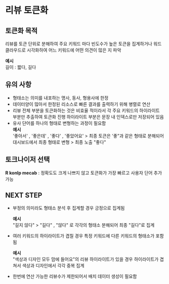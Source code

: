 # 리뷰 토큰화

## 토큰화 목적
리뷰를 토큰 단위로 분해하여 주요 키워드 마다 빈도수가 높은 토큰을 집계하거나 워드클라우드로 시각화하여
어느 키워드에 어떤 의견이 많은 지 파악  

**예시**  
길이 : 짧다, 길다

## 유의 사항
- 형태소는 의미를 내포하는 명사, 동사, 형용사에 한정
- 데이터양이 많아서 한정된 리소스로 빠른 결과를 출력하기 위해 병렬로 연산
- 리뷰 전체 부분을 토큰화하는 것은 비효율 적이라서 각 주요 키워드의 하이라이트 부분만 추출하여 토큰화 진행
하이라이트 부분은 문장 내 인덱스로만 저장되어 있음  
- 유사 단어를 하나의 형태로 변형하는 과정이 필요함  
  **예시**  
  '좋아서' , '좋은데' , '좋다' , '좋았어요' > 최종 토큰은 '좋"과 같은 형태로 분해되어 대시보드에서 최종 형태로 변형 > 최종 노출 "좋다"

## 토크나이저 선택
**R konlp mecab** : 정확도도 크게 나쁘지 않고 토큰화가 가장 빠르고 사용자 단어 추가 가능


## NEXT STEP
- 부정의 의미라도 형태소 분석 후 집계할 경우 긍정으로 집계됨  
  
  **예시**  
  "길지 않다" > "길다" , "않다" 로 각각의 형태소 분해되어 최종 "길다"로 집계  
- 여러 키워드의 하이라이트가 겹칠 경우 특정 키워드에 다른 키워드의 형태소가 포함됨  
  
  **예시**  
  "색상과 디자인 모두 맘에 들어요"의 리뷰 하이라이트가 있을 경우 하이라이트가 겹쳐서 색상과 디자인에서 각각 중복 집계
- 한번에 연산 가능한 리뷰수가 제한되어서 배치 데이터 생성이 필요함  